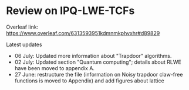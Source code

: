 # Review on IPQ-LWE-TCFs

Overleaf link: https://www.overleaf.com/6313593951kdmnmkphvxhr#d89829

Latest updates 
- 06 July: Updated more information about "Trapdoor" algorithms.
- 02 July: Updated section "Quantum computing"; details about RLWE have been moved to appendix A.
- 27 June: restructure the file (information on Noisy trapdoor claw-free functions is moved to Appendix) and add figures about lattice

